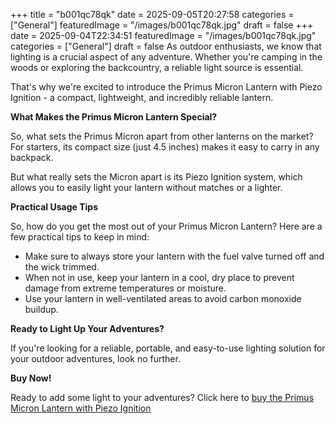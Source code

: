 +++
title = "b001qc78qk"
date = 2025-09-05T20:27:58
categories = ["General"]
featuredImage = "/images/b001qc78qk.jpg"
draft = false
+++
date = 2025-09-04T22:34:51
featuredImage = "/images/b001qc78qk.jpg"
categories = ["General"]
draft = false
As outdoor enthusiasts, we know that lighting is a crucial aspect of any adventure. Whether you're camping in the woods or exploring the backcountry, a reliable light source is essential.

That's why we're excited to introduce the Primus Micron Lantern with Piezo Ignition - a compact, lightweight, and incredibly reliable lantern.

**What Makes the Primus Micron Lantern Special?**

So, what sets the Primus Micron apart from other lanterns on the market? For starters, its compact size (just 4.5 inches) makes it easy to carry in any backpack.  

But what really sets the Micron apart is its Piezo Ignition system, which allows you to easily light your lantern without matches or a lighter.

**Practical Usage Tips**

So, how do you get the most out of your Primus Micron Lantern? Here are a few practical tips to keep in mind:

* Make sure to always store your lantern with the fuel valve turned off and the wick trimmed.
* When not in use, keep your lantern in a cool, dry place to prevent damage from extreme temperatures or moisture.
* Use your lantern in well-ventilated areas to avoid carbon monoxide buildup.

**Ready to Light Up Your Adventures?**

If you're looking for a reliable, portable, and easy-to-use lighting solution for your outdoor adventures, look no further.

**Buy Now!**

Ready to add some light to your adventures? Click here to [buy the Primus Micron Lantern with Piezo Ignition](https://www.amazon.com/dp/B001QC78QK)

